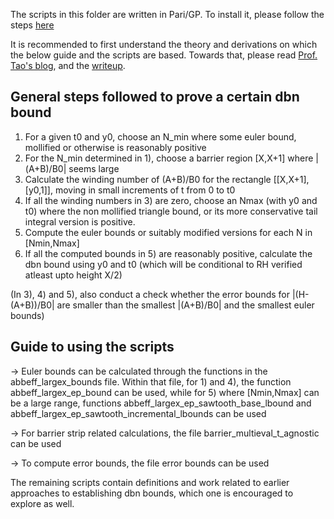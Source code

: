The scripts in this folder are written in Pari/GP. To install it, please follow the steps <a href='https://pari.math.u-bordeaux.fr/'>here</a>

It is recommended to first understand the theory and derivations on which the below guide and the scripts are based. Towards that, please read <a href='https://terrytao.wordpress.com/'>Prof. Tao's blog</a>, and the <a href='https://github.com/km-git-acc/dbn_upper_bound/blob/master/Writeup/debruijn.pdf'>writeup</a>. 

General steps followed to prove a certain dbn bound 
-----------------------------------------------------------------------------------------------
1) For a given t0 and y0, choose an N_min where some euler bound, mollified or otherwise is reasonably positive
2) For the N_min determined in 1), choose a barrier region [X,X+1] where |(A+B)/B0| seems large
3) Calculate the winding number of (A+B)/B0 for the rectangle [[X,X+1],[y0,1]], moving in small increments of t from 0 to t0
4) If all the winding numbers in 3) are zero, choose an Nmax (with y0 and t0) where the non mollified triangle bound, or its more conservative tail integral version is positive.
5) Compute the euler bounds or suitably modified versions for each N in [Nmin,Nmax]
6) If all the computed bounds in 5) are reasonably positive, calculate the dbn bound using y0 and t0 (which will be conditional to RH verified atleast upto height X/2)

(In 3), 4) and 5), also conduct a check whether the error bounds for |(H-(A+B))/B0| are smaller than the smallest |(A+B)/B0| and the smallest euler bounds)

Guide to using the scripts
-------------------------------------------
-> Euler bounds can be calculated through the functions in the abbeff_largex_bounds file. Within that file, 
for 1) and 4), the function abbeff_largex_ep_bound can be used, 
while for 5) where [Nmin,Nmax] can be a large range, functions abbeff_largex_ep_sawtooth_base_lbound and abbeff_largex_ep_sawtooth_incremental_lbounds can be used

-> For barrier strip related calculations, the file barrier_multieval_t_agnostic can be used

-> To compute error bounds, the file error bounds can be used

The remaining scripts contain definitions and work related to earlier approaches to establishing dbn bounds, which one is encouraged to explore as well. 

